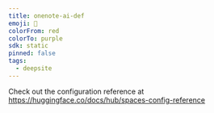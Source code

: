 ```yaml
---
title: onenote-ai-def
emoji: 🐳
colorFrom: red
colorTo: purple
sdk: static
pinned: false
tags:
  - deepsite
---
```


Check out the configuration reference at https://huggingface.co/docs/hub/spaces-config-reference